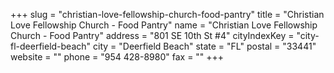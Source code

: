 +++
slug = "christian-love-fellowship-church-food-pantry"
title = "Christian Love Fellowship Church - Food Pantry"
name = "Christian Love Fellowship Church - Food Pantry"
address = "801 SE 10th St #4"
cityIndexKey = "city-fl-deerfield-beach"
city = "Deerfield Beach"
state = "FL"
postal = "33441"
website = ""
phone = "954 428-8980"
fax = ""
+++
